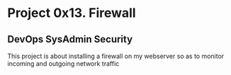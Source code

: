 # Project 0x13. Firewall
## DevOps SysAdmin Security
This project is about installing a firewall on my webserver so as to monitor incoming and outgoing network traffic

